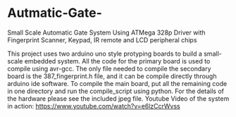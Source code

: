# Autmatic-Gate-
Small Scale Automatic Gate System Using ATMega 328p Driver with Fingerprint Scanner, Keypad, IR remote and LCD peripheral chips

This project uses two arduino uno style protyping boards to build a small-scale embedded system. All the code for the primary board is used to compile using avr-gcc. The only 
file needed to compile the secondary board is the 387_fingerprint.h file, and it can be compile directly through arduino ide software. To compile  the main board, put all the 
remaining code in one directory and run the compile_script using python. For the details of the hardware please see the included jpeg file. Youtube Video of the system in 
action: https://www.youtube.com/watch?v=e6lzCcrWvss
